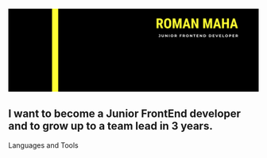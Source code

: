 ![Header](https://github.com/romanmaha/romanmaha/blob/main/assets/header.png)

## I want to become a Junior FrontEnd developer and to grow up to a team lead in 3 years.

Languages and Tools

<!--
**romanmaha/romanmaha** is a ✨ _special_ ✨ repository because its `README.md` (this file) appears on your GitHub profile.

Here are some ideas to get you started:

- 🔭 I’m currently working on ...
- 🌱 I’m currently learning ...
- 👯 I’m looking to collaborate on ...
- 🤔 I’m looking for help with ...
- 💬 Ask me about ...
- 📫 How to reach me: ...
- 😄 Pronouns: ...
- ⚡ Fun fact: ...
-->
